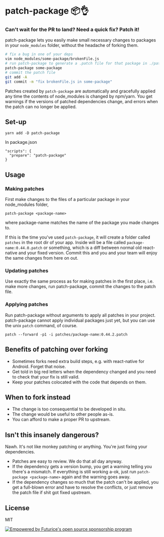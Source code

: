 # patch-package 📦👌

### Can't wait for the PR to land? Need a quick fix? Patch it!

patch-package lets you easily make small necessary changes to packages in your
`node_modules` folder, without the headache of forking them.

```sh
# fix a bug in one of your deps
vim node_modules/some-package/brokenFile.js
# run patch-package to generate a .patch file for that package in ./patches
patch-package some-package
# commit the patch file
git add -A
git commit -m "fix brokenFile.js in some-package"
```

Patches created by `patch-package` are automatically and gracefully applied
any time the contents of node_modules is changed by npm/yarn. You get warnings
if the versions of patched dependencies change, and errors when the patch can
no longer be applied.

## Set-up

    yarn add -D patch-package

In package.json

    "scripts": {
      "prepare": "patch-package"
    }

## Usage

### Making patches

First make changes to the files of a particular package in your node_modules folder,

    patch-package <package-name>

where package-name matches the name of the package you made changes to.

If this is the time you've used `patch-package`, it will create a folder called `patches` in
the root dir of your app. Inside will be a file called `package-name:0.44.0.patch` or something,
which is a diff between normal old react-native and your fixed version. Commit this and you and your team will enjoy the same changes from here on out.

### Updating patches

Use exactly the same process as for making patches in the first place, i.e. make more changes, run patch-package, commit the changes to the patch file.

### Applying patches

Run patch-package without arguments to apply all patches in your project.
patch-package cannot apply individual packages just yet, but you can use the unix `patch`
command, of course.

    patch --forward -p1 -i patches/package-name:0.44.2.patch

## Benefits of patching over forking

- Sometimes forks need extra build steps, e.g. with react-native for Android. Forget that noise.
- Get told in big red letters when the dependency changed and you need to check that your fix is still valid.
- Keep your patches colocated with the code that depends on them.

## When to fork instead

- The change is too consequential to be developed in situ.
- The change would be useful to other people as-is.
- You can afford to make a proper PR to upstream.

## Isn't this insanely dangerous?

Nawh. It's not like monkey patching or anything. You're just fixing your
dependencies.

- Patches are easy to review. We do that all day anyway.
- If the dependency gets a version bump, you get a warning telling you there's a mismatch. If everything is still working a-ok, just run `patch-package <package-name>` again and the warning goes away.
- If the dependency changes so much that the patch can't be applied, you get a full-blown error and have to resolve the conflicts, or just remove the patch file if shit got fixed upstream.

## License

MIT

[![Empowered by Futurice's open source sponsorship program](https://img.shields.io/badge/sponsor-chilicorn-ff69b4.svg)](http://futurice.com/blog/sponsoring-free-time-open-source-activities?utm_source=github&utm_medium=spice&utm_campaign=patch-package)
